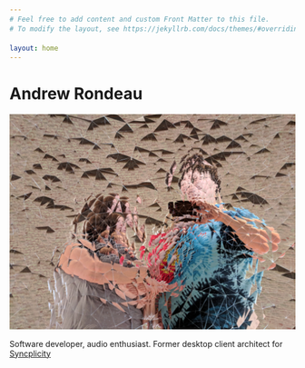 ```yaml
---
# Feel free to add content and custom Front Matter to this file.
# To modify the layout, see https://jekyllrb.com/docs/themes/#overriding-theme-defaults

layout: home
---
```


# Andrew Rondeau

![Photo of me in front of a broken mirror](/assets/IMG_20181011_143541.jpg)

Software developer, audio enthusiast. Former desktop client architect for [Syncplicity](https://syncplicity.com)
